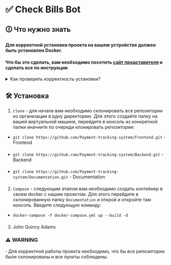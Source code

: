 # ✅ Check Bills Bot

## 🛈 Что нужно знать

#### Для корректной установки проекта на вашем устройстве должен быть установлен Docker.
#### Что бы это сделать, вам необходимо посетить <a href='https://www.docker.com/products/docker-desktop/'>сайт представителя</a> и сделать все по инструкции
<details>
  <summary>Как проверить корректность установки?</summary>

  <br/>

> Просто введите команду. Если вам не выдало ошибку, то все окей `docker ps`
</details>

## 🛠 Установка

1. `clone` - для начала вам необходимо склонировать все репозитории из организации в рдну директорию. Для этого создайте папку на вашей виртуальной машине, перейдите в консоль из конкретной папки иначните по очереди клонировать репозитории:
+ `git clone https://github.com/Payment-tracking-system/Frontend.git` - Frontend
####
+ `git clone https://github.com/Payment-tracking-system/Backend.git` - Backend
####
+ `git clone https://github.com/Payment-tracking-system/Documentation.git` - Documentation

####
2. `Compose` - следующим этапом вам необходимо создать контейнер в своем docker с нашим проектом. Для этого перейдите в склонированную папку `Documentation` и открой и откройте там консоль. Введите следующую команду:
+ `docker-compose -f docker-compose.yml up --build -d`
####
3. John Quincy Adams

### ⚠️ WARNING
**·** Для корректной работы проекта необходимо, что бы все репозитории были склонированы и все пункты соблюдены.
